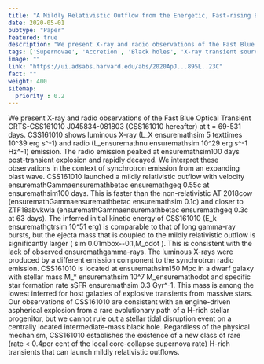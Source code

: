 ```yaml
---
title: "A Mildly Relativistic Outflow from the Energetic, Fast-rising Blue Optical Transient CSS161010 in a Dwarf Galaxy"
date: 2020-05-01
pubtype: "Paper"
featured: true
description: "We present X-ray and radio observations of the Fast Blue Optical Transient CRTS-CSS161010 J045834-081803 (CSS161010 hereafter) at t = 69-531 days. CSS161010 shows luminous X-ray (L_X ensuremathsim 5 texttimes 10^39 erg s^-1) and radio (L_ensuremathnu ensuremathsim 10^29 erg s^-1 Hz^-1) emission. The radio emission peaked at ensuremathsim100 days post-transient explosion and rapidly decayed. We interpret these observations in the context of synchrotron emission from an expanding blast wave. CSS161010 launched a mildly relativistic outflow with velocity ensuremathGammaensuremathbetac ensuremathgeq 0.55c at ensuremathsim100 days. This is faster than the non-relativistic AT 2018cow (ensuremathGammaensuremathbetac ensuremathsim 0.1c) and closer to ZTF18abvkwla (ensuremathGammaensuremathbetac ensuremathgeq 0.3c at 63 days). The inferred initial kinetic energy of CSS161010 (E_k ensuremathgtrsim 10^51 erg) is comparable to that of long gamma-ray bursts, but the ejecta mass that is coupled to the mildly relativistic outflow is significantly larger ( sim 0.01mbox--0.1,M_odot  ). This is consistent with the lack of observed ensuremathgamma-rays. The luminous X-rays were produced by a different emission component to the synchrotron radio emission. CSS161010 is located at ensuremathsim150 Mpc in a dwarf galaxy with stellar mass M_* ensuremathsim 10^7 M_ensuremathodot and specific star formation rate sSFR ensuremathsim 0.3 Gyr^-1. This mass is among the lowest inferred for host galaxies of explosive transients from massive stars. Our observations of CSS161010 are consistent with an engine-driven aspherical explosion from a rare evolutionary path of a H-rich stellar progenitor, but we cannot rule out a stellar tidal disruption event on a centrally located intermediate-mass black hole. Regardless of the physical mechanism, CSS161010 establishes the existence of a new class of rare (rate < 0.4per cent of the local core-collapse supernova rate) H-rich transients that can launch mildly relativistic outflows."
tags: ['Supernovae', 'Accretion', 'Black holes', 'X-ray transient sources', 'Radio transient sources', '1668', '14', '162', '1852', '2008', 'Astrophysics - High Energy Astrophysical Phenomena']
image: ""
link: "https://ui.adsabs.harvard.edu/abs/2020ApJ...895L..23C"
fact: ""
weight: 400
sitemap:
  priority : 0.2
---
```


We present X-ray and radio observations of the Fast Blue Optical Transient CRTS-CSS161010 J045834-081803 (CSS161010 hereafter) at t = 69-531 days. CSS161010 shows luminous X-ray (L_X ensuremathsim 5 texttimes 10^39 erg s^-1) and radio (L_ensuremathnu ensuremathsim 10^29 erg s^-1 Hz^-1) emission. The radio emission peaked at ensuremathsim100 days post-transient explosion and rapidly decayed. We interpret these observations in the context of synchrotron emission from an expanding blast wave. CSS161010 launched a mildly relativistic outflow with velocity ensuremathGammaensuremathbetac ensuremathgeq 0.55c at ensuremathsim100 days. This is faster than the non-relativistic AT 2018cow (ensuremathGammaensuremathbetac ensuremathsim 0.1c) and closer to ZTF18abvkwla (ensuremathGammaensuremathbetac ensuremathgeq 0.3c at 63 days). The inferred initial kinetic energy of CSS161010 (E_k ensuremathgtrsim 10^51 erg) is comparable to that of long gamma-ray bursts, but the ejecta mass that is coupled to the mildly relativistic outflow is significantly larger ( sim 0.01mbox--0.1,M_odot  ). This is consistent with the lack of observed ensuremathgamma-rays. The luminous X-rays were produced by a different emission component to the synchrotron radio emission. CSS161010 is located at ensuremathsim150 Mpc in a dwarf galaxy with stellar mass M_* ensuremathsim 10^7 M_ensuremathodot and specific star formation rate sSFR ensuremathsim 0.3 Gyr^-1. This mass is among the lowest inferred for host galaxies of explosive transients from massive stars. Our observations of CSS161010 are consistent with an engine-driven aspherical explosion from a rare evolutionary path of a H-rich stellar progenitor, but we cannot rule out a stellar tidal disruption event on a centrally located intermediate-mass black hole. Regardless of the physical mechanism, CSS161010 establishes the existence of a new class of rare (rate < 0.4per cent of the local core-collapse supernova rate) H-rich transients that can launch mildly relativistic outflows.
